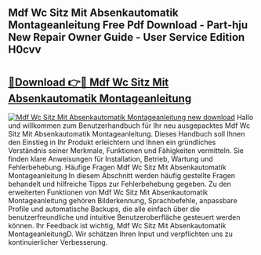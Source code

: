 ## Mdf Wc Sitz Mit Absenkautomatik Montageanleitung Free Pdf Download - Part-hju New Repair Owner Guide - User Service Edition H0cvv

# <h2><a href="http://df7sfh1.blite.top/?on=Mdf+Wc+Sitz+Mit+Absenkautomatik+Montageanleitung">🔗Download 👉🔴 Mdf Wc Sitz Mit Absenkautomatik Montageanleitung</a></h2>

[![Mdf Wc Sitz Mit Absenkautomatik Montageanleitung new download](https://i.imgur.com/lujVjoI.png)](http://df7sfh1.blite.top/?on=Mdf+Wc+Sitz+Mit+Absenkautomatik+Montageanleitung)
Hallo und willkommen zum Benutzerhandbuch für Ihr neu ausgepacktes Mdf Wc Sitz Mit Absenkautomatik Montageanleitung. Dieses Handbuch soll Ihnen den Einstieg in Ihr Produkt erleichtern und Ihnen ein gründliches Verständnis seiner Merkmale, Funktionen und Fähigkeiten vermitteln. Sie finden klare Anweisungen für Installation, Betrieb, Wartung und Fehlerbehebung. Häufige Fragen Mdf Wc Sitz Mit Absenkautomatik Montageanleitung In diesem Abschnitt werden häufig gestellte Fragen behandelt und hilfreiche Tipps zur Fehlerbehebung gegeben. Zu den erweiterten Funktionen von Mdf Wc Sitz Mit Absenkautomatik Montageanleitung gehören Bilderkennung, Sprachbefehle, anpassbare Profile und automatische Backups, die alle einfach über die benutzerfreundliche und intuitive Benutzeroberfläche gesteuert werden können. Ihr Feedback ist wichtig, Mdf Wc Sitz Mit Absenkautomatik MontageanleitungD. Wir schätzen Ihren Input und verpflichten uns zu kontinuierlicher Verbesserung.

